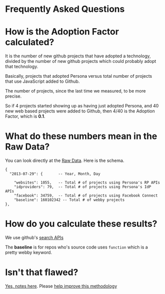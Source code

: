# Frequently Asked Questions

# How is the Adoption Factor calculated?

It is the number of new github projects that have adopted a technology, divided by the number of new github projects which could probably adopt that technology.

Basically, projects that adopted Persona versus total number of projects that use JavaScript added to Github.

The number of projects, since the last time we measured, to be more precise.

So if 4 projects started showing up as having just adopted Persona, and 40 new web based projects were added to Github, then 4/40 is the Adoption Factor, which is **0.1**.

# What do these numbers mean in the Raw Data?

You can look directly at the [Raw Data](http://www.areweawesomeyet.com/data/daily-count.js). Here is the schema.

    {
      "2013-07-29": {       -- Year, Month, Day

        "websites": 1055,   -- Total # of projects using Persona's RP APIs
        "idproviders": 79,  -- Total # of projects using Persona's IdP APIs
        "facebook": 34759,  -- Total # of projects using Facebook Connect
        "baseline": 160102342 -- Total # of webby projects
    },

# How do you calculate these results?
We use github's [search APIs](https://github.com/ozten/arewepopularyet/blob/master/src/arewepopular.rs#L25)

The **baseline** is for repos who's source code uses `function` which is a pretty webby keyword.

# Isn't that flawed?

[Yes, notes here](./methodology.md). Please [help improve this methodology](https://github.com/ozten/arewepopularyet/issues)
